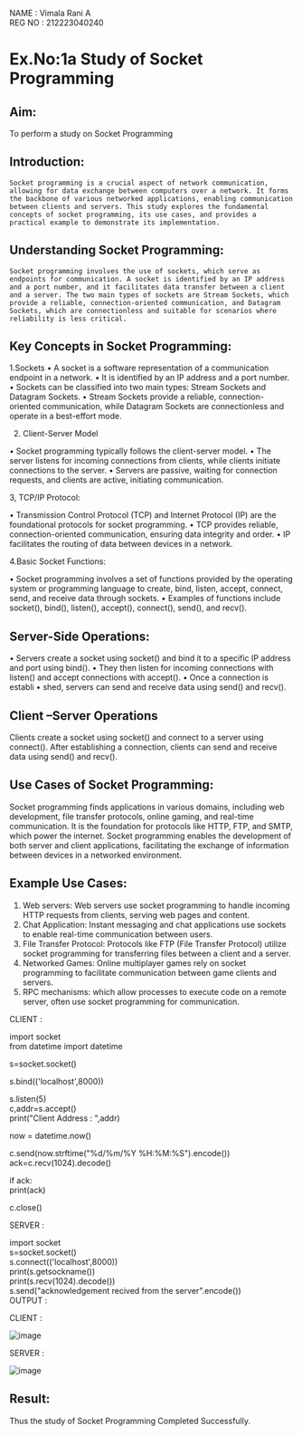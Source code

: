 NAME : Vimala Rani A  
REG NO : 212223040240

# Ex.No:1a  			Study of Socket Programming

## Aim: 
To perform a study on Socket Programming
## Introduction:

 	Socket programming is a crucial aspect of network communication, allowing for data exchange between computers over a network. It forms the backbone of various networked applications, enabling communication between clients and servers. This study explores the fundamental concepts of socket programming, its use cases, and provides a practical example to demonstrate its implementation.
## Understanding Socket Programming:
	Socket programming involves the use of sockets, which serve as endpoints for communication. A socket is identified by an IP address and a port number, and it facilitates data transfer between a client and a server. The two main types of sockets are Stream Sockets, which provide a reliable, connection-oriented communication, and Datagram Sockets, which are connectionless and suitable for scenarios where reliability is less critical.
## Key Concepts in Socket Programming:
1.Sockets
•	A socket is a software representation of a communication endpoint in a network.
•	It is identified by an IP address and a port number.
•	Sockets can be classified into two main types: Stream Sockets and Datagram Sockets.
•	Stream Sockets provide a reliable, connection-oriented communication, while Datagram Sockets are connectionless and operate in a best-effort mode.

2. Client-Server Model

•	Socket programming typically follows the client-server model.
•	The server listens for incoming connections from clients, while clients initiate connections to the server.
•	Servers are passive, waiting for connection requests, and clients are active, initiating communication.

3, TCP/IP Protocol:

•	Transmission Control Protocol (TCP) and Internet Protocol (IP) are the foundational protocols for socket programming.
•	TCP provides reliable, connection-oriented communication, ensuring data integrity and order.
•	IP facilitates the routing of data between devices in a network.

4.Basic Socket Functions:

•	Socket programming involves a set of functions provided by the operating system or programming language to create, bind, listen, accept, connect, send, and receive data through sockets.
•	Examples of functions include socket(), bind(), listen(), accept(), connect(), send(), and recv().

## Server-Side Operations:

•	Servers create a socket using socket() and bind it to a specific IP address and port using bind().
•	They then listen for incoming connections with listen() and accept connections with accept().
•	Once a connection is establi
•	shed, servers can send and receive data using send() and recv().

## Client –Server Operations

Clients create a socket using socket() and connect to a server using connect().
After establishing a connection, clients can send and receive data using send() and recv().

## Use Cases of Socket Programming:
Socket programming finds applications in various domains, including web development, file transfer protocols, online gaming, and real-time communication. It is the foundation for protocols like HTTP, FTP, and SMTP, which power the internet. Socket programming enables the development of both server and client applications, facilitating the exchange of information between devices in a networked environment.
## Example Use Cases:

1.	Web servers: Web servers use socket programming to handle incoming HTTP requests from clients, serving web pages and content.
2.	Chat Application: Instant messaging and chat applications use sockets to enable real-time communication between users.
3.	File Transfer Protocol: Protocols like FTP (File Transfer Protocol) utilize socket programming for transferring files between a client and a server.
4.	Networked Games: Online multiplayer games rely on socket programming to facilitate communication between game clients and servers.
5.	RPC mechanisms: which allow processes to execute code on a remote server, often use socket programming for communication.

CLIENT :

import socket                       
 from datetime import datetime          
 
s=socket.socket()                 
 
s.bind(('localhost',8000))                 
 
s.listen(5)           
 c,addr=s.accept()                  
 print("Client Address : ",addr)                
 
now = datetime.now()                           
 
c.send(now.strftime("%d/%m/%Y %H:%M:%S").encode())            
 ack=c.recv(1024).decode()               
 
if ack:                  
    print(ack)                
 
c.close()             
	
SERVER :

 
import socket              
s=socket.socket()                    
s.connect(('localhost',8000))                     
print(s.getsockname())                  
print(s.recv(1024).decode())                      
s.send("acknowledgement recived from the server".encode())           
OUTPUT : 

CLIENT :

![image](https://github.com/user-attachments/assets/18092be5-8dd7-4696-9a2d-6246c40278db)

SERVER :

![image](https://github.com/user-attachments/assets/2ab7ad8c-3a81-4e9a-8a7b-d8005d969d87)

## Result:
Thus the study of Socket Programming Completed Successfully.
